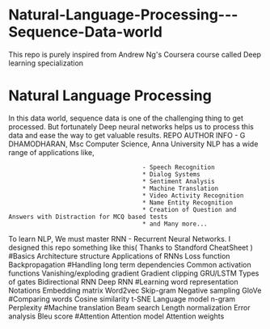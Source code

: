 # Natural-Language-Processing---Sequence-Data-world
This repo is purely inspired from Andrew Ng's Coursera course called Deep learning specialization


# Natural Language Processing

In this data world, sequence data is one of the challenging thing to get processed. But fortunately Deep neural networks helps us to process this data and ease the way to get valuable results.
REPO AUTHOR INFO - G DHAMODHARAN, Msc Computer Science, Anna University
NLP has a wide range of applications like, 

                                         - Speech Recognition
                                         * Dialog Systems
                                         * Sentiment Analysis
                                         * Machine Translation
                                         * Video Activity Recognition
                                         * Name Entity Recognition
                                         * Creation of Question and Answers with Distraction for MCQ based tests
                                         * and Many more...
                                         
To learn NLP, We must master RNN - Recurrent Neural Networks. I designed this repo something like this( Thanks to Standford CheatSheet )
#Basics
                                       Architecture structure
                                       Applications of RNNs
                                       Loss function
                                       Backpropagation
#Handling long term dependencies
                                       Common activation functions 
                                       Vanishing/exploding gradient
                                       Gradient clipping
                                       GRU/LSTM
                                       Types of gates
                                       Bidirectional RNN
                                       Deep RNN
#Learning word representation
                                       Notations
                                       Embedding matrix
                                       Word2vec
                                       Skip-gram
                                       Negative sampling
                                       GloVe
#Comparing words
                                       Cosine similarity
                                       t-SNE
                                       Language model
                                       n-gram
                                       Perplexity
#Machine translation
                                       Beam search
                                       Length normalization
                                       Error analysis
                                       Bleu score
#Attention
                                       Attention model
                                       Attention weights

